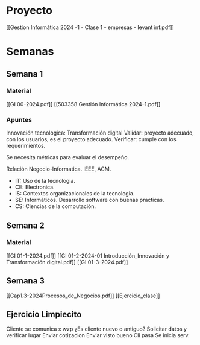 # Proyecto
[[Gestion Informática 2024 -1 - Clase 1 - empresas - levant inf.pdf]]

# Semanas
## Semana 1
### Material
[[GI 00-2024.pdf]]
[[503358 Gestión Informática 2024-1.pdf]]

### Apuntes
Innovación tecnologica:
Transformación digital
Validar: proyecto adecuado, con los usuarios, es el proyecto adecuado.
Verificar: cumple con los requerimientos.

Se necesita métricas para evaluar el desempeño.

Relación Negocio-Informatica. IEEE, ACM.
- IT: Uso de la tecnologia.
- CE: Electronica.
- IS: Contextos organizacionales de la tecnologia.
- SE: Informáticos. Desarrollo software con buenas practicas.
- CS: Ciencias de la computación. 
## Semana 2
### Material
[[GI 01-1-2024.pdf]]
[[GI 01-2-2024-01 Introducción_Innovación y Transformación digital.pdf]]
[[GI 01-3-2024.pdf]]

## Semana 3
[[Cap1.3-2024Procesos_de_Negocios.pdf]]
[[Ejercicio_clase]]

## Ejercicio Limpiecito

Cliente se comunica x wzp
¿Es cliente nuevo o antiguo? Solicitar datos y verificar lugar
Enviar cotizacion
Enviar visto bueno
Cli pasa
Se inicia serv.

